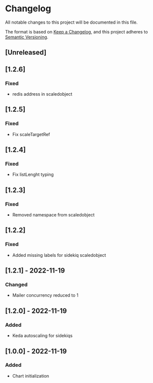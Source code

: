 # Changelog
All notable changes to this project will be documented in this file.

The format is based on [Keep a Changelog](https://keepachangelog.com/en/1.0.0/),
and this project adheres to [Semantic Versioning](https://semver.org/spec/v2.0.0.html).

## [Unreleased]

## [1.2.6]
### Fixed
- redis address in scaledobject

## [1.2.5]
### Fixed
- Fix scaleTargetRef

## [1.2.4]
### Fixed
- Fix listLenght typing

## [1.2.3]
### Fixed
- Removed namespace from scaledobject

## [1.2.2]
### Fixed
- Added missing labels for sidekiq scaledobject

## [1.2.1] - 2022-11-19
### Changed
- Mailer concurrency reduced to 1

## [1.2.0] - 2022-11-19
### Added
- Keda autoscaling for sidekiqs

## [1.0.0] - 2022-11-19
### Added
- Chart initialization
